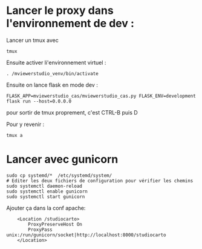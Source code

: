# Lancer le proxy dans l'environnement de dev :

Lancer un tmux avec 
```
tmux
```

Ensuite activer li'environnement virtuel :
```
. /mviewerstudio_venv/bin/activate
```

Ensuite on lance flask en mode dev :
```
FLASK_APP=mviewerstudio_cas/mviewerstudio_cas.py FLASK_ENV=development flask run --host=0.0.0.0
```

pour sortir de tmux proprement, c'est CTRL-B puis D

Pour y revenir :
```
tmux a
```

# Lancer avec gunicorn

```
sudo cp systemd/*  /etc/systemd/system/
# Editer les deux fichiers de configuration pour vérifier les chemins
sudo systemctl daemon-reload
sudo systemctl enable gunicorn
sudo systemctl start gunicorn
```

Ajouter ça dans la conf apache:
```
    <Location /studiocarto>
        ProxyPreserveHost On
        ProxyPass unix:/run/gunicorn/socket|http://localhost:8000/studiocarto
    </Location>
```
